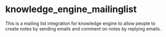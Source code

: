 knowledge_engine_mailinglist
============================

This is a mailing list integration for knowledge engine to allow people to create notes by sending emails and comment on notes by replying emails.

